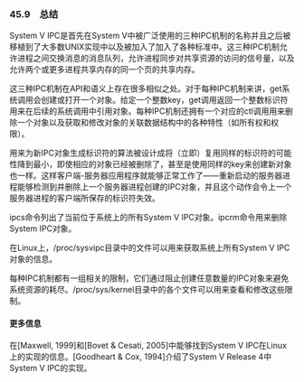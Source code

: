 ### 45.9　总结

System V IPC是首先在System V中被广泛使用的三种IPC机制的名称并且之后被移植到了大多数UNIX实现中以及被加入了加入了各种标准中。这三种IPC机制允许进程之间交换消息的消息队列，允许进程同步对共享资源的访问的信号量，以及允许两个或更多进程共享内存的同一个页的共享内存。

这三种IPC机制在API和语义上存在很多相似之处。对于每种IPC机制来讲，get系统调用会创建或打开一个对象。给定一个整数key，get调用返回一个整数标识符用来在后续的系统调用中引用对象。每种IPC机制还拥有一个对应的ctl调用用来删除一个对象以及获取和修改对象的关联数据结构中的各种特性（如所有权和权限）。

用来为新IPC对象生成标识符的算法被设计成将（立即）复用同样的标识符的可能性降到最小，即使相应的对象已经被删除了，甚至是使用同样的key来创建新对象也一样。这样客户端-服务器应用程序就能够正常工作了——重新启动的服务器进程能够检测到并删除上一个服务器进程创建的IPC对象，并且这个动作会令上一个服务器进程的客户端所保存的标识符失效。

ipcs命令列出了当前位于系统上的所有System V IPC对象。ipcrm命令用来删除System IPC对象。

在Linux上，/proc/sysvipc目录中的文件可以用来获取系统上所有System V IPC对象的信息。

每种IPC机制都有一组相关的限制，它们通过阻止创建任意数量的IPC对象来避免系统资源的耗尽。/proc/sys/kernel目录中的各个文件可以用来查看和修改这些限制。

#### 更多信息

在[Maxwell, 1999]和[Bovet & Cesati, 2005]中能够找到System V IPC在Linux上的实现的信息。[Goodheart & Cox, 1994]介绍了System V Release 4中System V IPC的实现。

